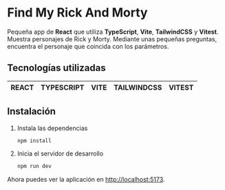 # Find My Rick And Morty

Pequeña app de **React** que utiliza **TypeScript**, **Vite**, **TailwindCSS** y **Vitest**.
Muestra personajes de Rick y Morty. Mediante unas pequeñas preguntas, encuentra el personaje que coincida con los parámetros.

## Tecnologías utilizadas

| REACT | TYPESCRIPT | VITE | TAILWINDCSS | VITEST |
| ----- | ---------- | ---- | ----------- | ------ |

## Instalación

1. Instala las dependencias

   ```bash
   npm install
   ```

2. Inicia el servidor de desarrollo

   ```bash
   npm run dev
   ```

Ahora puedes ver la aplicación en [http://localhost:5173](http://localhost:5173).
